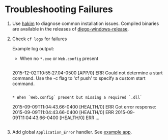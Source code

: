 # Troubleshooting Failures

1. Use [hakim](https://github.com/cloudfoundry-incubator/hakim.git) to diagnose
   common installation issues. Compiled binaries are available in the releases
   of [diego-windows-release](https://github.com/cloudfoundry-incubator/diego-windows-release/releases).

1. Check `cf logs` for failures

    Example log output:

    * When no `*.exe` or `Web.config` present

      ```
    2015-12-02T10:55:27.04-0500 [APP/0]      ERR Could not determine a start command. Use the -c flag to 'cf push' to specify a custom start command.
      ```

    * When `Web.config` present but missing a required `.dll`

      ```
      2015-09-09T11:04:43.66-0400 [HEALTH/0]   ERR Got error response: <!DOCTYPE html>
      2015-09-09T11:04:43.66-0400 [HEALTH/0]   ERR <html>
      2015-09-09T11:04:43.66-0400 [HEALTH/0]   ERR         <title>Could not load file or assembly 'Newtonsoft.Json, Version=6.0.0.0, Culture=neutral, PublicKeyToken=30ad4fe6b2a6aeed' or one of its dependencies. The system cannot find the file specified.</title>
      ...
      ```
1. Add global `Application_Error` handler. See [example app](https://github.com/cloudfoundry-incubator/wats/blob/eb8b93eb4f50c41d1bcdc4c07a4e378a1aee0569/assets/nora/Nora/Global.asax.cs#L14-L21).
